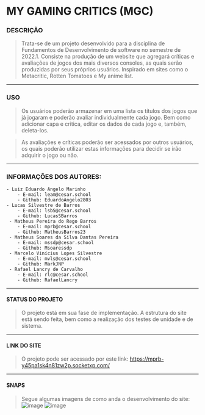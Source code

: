 # MY GAMING CRITICS (MGC)


### DESCRIÇÃO

>Trata-se de um projeto desenvolvido para a disciplina de Fundamentos de Desenvolvimento de software no semestre de 2022.1.
>Consiste na produção de um website que agregará críticas e avaliações de jogos dos mais diversos consoles, as quais serão produzidas por seus próprios usuários.
Inspirado em sites como o Metacritic, Rotten Tomatoes e My anime list. 

___
### USO

>Os usuários poderão armazenar em uma lista os títulos dos jogos que já jogaram e poderão avaliar individualmente cada jogo. Bem como adicionar capa e critica, editar os dados de cada jogo e, também, deleta-los.

>As avaliações e críticas poderão ser acessados por outros usuários, os quais poderão utilizar estas informações para decidir se irão adquirir o jogo ou não.

___
### INFORMAÇÕES DOS AUTORES:

	- Luiz Eduardo Angelo Marinho 
		- E-mail: leam@cesar.school
		- Github: EduardoAngelo2803
	- Lucas Silvestre de Barros
		- E-mail: lsb5@cesar.school 
		- Github: LucasSBarros
	 - Matheus Pereira do Rego Barros
		- E-mail: mprb@cesar.school 
		- Github: MatheusBarros23
	 - Matheus Soares da Silva Dantas Pereira
		- E-mail: mssdp@cesar.school 
		- Github: Msoaressdp
	 - Marcelo Vinícius Lopes Silvestre
		- E-mail: mvls@cesar.school 
		- Github: MarkJNP
	 - Rafael Lancry de Carvalho
		- E-mail: rlc@cesar.school 
		- Github: RafaelLancry

___
#### STATUS DO PROJETO
> O projeto está em sua fase de implementação. A estrutura do site está sendo feita, bem como a realização dos testes de unidade e de sistema.

___
#### LINK DO SITE
> O projeto pode ser acessado por este link: https://mprb-y45pa1sk4n81zw2p.socketxp.com/

___
#### SNAPS
> Segue algumas imagens de como anda o desenvolvimento do site:
>![image](https://user-images.githubusercontent.com/88664949/170359792-877f2e9c-4e31-446f-b70c-5a46b8c37e5b.png)
>![image](https://user-images.githubusercontent.com/88664949/170359846-b0ba2566-473d-4ca2-aa9d-b48a10f41ec0.png)
